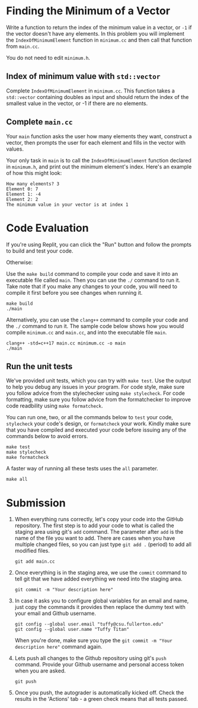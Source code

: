 # Finding the Minimum of a Vector

Write a function to return the index of the minimum value in a vector, or `-1` if the vector doesn't have any elements.
In this problem you will implement the `IndexOfMinimumElement` function in ``minimum.cc`` and then call that function from ``main.cc``.

You do not need to edit ``minimum.h``.

## Index of minimum value with ``std::vector``

Complete ``IndexOfMinimumElement`` in ``minimum.cc``. This function takes a ``std::vector`` containing doubles as input 
and should return the index of the smallest value in the vector, or -1 if there are no elements.


## Complete ``main.cc``

Your ``main`` function asks the user how many elements they want, construct a vector,
then prompts the user for each element and fills in the vector with values.

Your only task in ``main`` is to call the ``IndexOfMinimumElement`` function declared in ``minimum.h``, and print out the minimum element's index.
Here's an example of how this might look:

```
How many elements? 3
Element 0: 7
Element 1: -4
Element 2: 2
The minimum value in your vector is at index 1
```

# Code Evaluation

If you're using Replit, you can click the "Run" button and follow the prompts to build and test your code.

Otherwise:

Use the `make build` command to compile your code and save it into an executable file called `main`.
Then you can use the `./` command to run it. Take note that if you make any changes to your code, you will need to compile it first before you see changes when running it.

```
make build
./main
```

Alternatively, you can use the `clang++` command to compile your code and the `./` command to run it. The sample code below shows how you would compile `minimum.cc` and `main.cc`, and into the executable file `main`.

```
clang++ -std=c++17 main.cc minimum.cc -o main
./main
```

## Run the unit tests

We've provided unit tests, which you can try with ``make test``. Use the output to help you debug any issues in your program.
For code style, make sure you follow advice from the stylechecker using ``make stylecheck``.
For code formatting, make sure you follow advice from the formatchecker to improve code readbility using ``make formatcheck``.

You can run one, two, or all the commands below to `test` your code, `stylecheck` your code's design, or `formatcheck` your work. Kindly make sure that you have compiled and executed your code before issuing any of the commands below to avoid errors.

```
make test
make stylecheck
make formatcheck
```

A faster way of running all these tests uses the `all` parameter.

```
make all
```

# Submission
1. When everything runs correctly,  let's copy your code into the GitHub repository. The first step is to add your code to what is called the staging area using git's `add` command. The parameter after `add` is the name of the file you want to add. There are cases when you have multiple changed files, so you can just type `git add .` (period) to add all modified files.

    ```
    git add main.cc
    ```
1. Once everything is in the staging area, we use the `commit` command to tell git that we have added everything we need into the staging area.

    ```
    git commit -m "Your description here"
    ```
1. In case it asks you  to configure global variables for an email and name, just copy the commands it provides then replace the dummy text with your email and Github username.

    ```
    git config --global user.email "tuffy@csu.fullerton.edu"
    git config --global user.name "Tuffy Titan"
    ```
    When you're done, make sure you type the `git commit -m "Your description here"` command again.    
1. Lets push all changes to the Github repository using git's `push` command. Provide your Github username and personal access token when you are asked.

    ```
    git push
    ```
1. Once you push, the autograder is automatically kicked off. Check the results in the 'Actions' tab - a green check means that all tests passed.